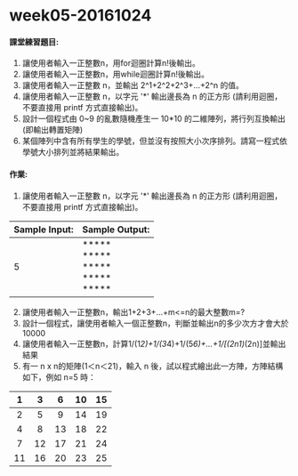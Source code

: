 # week05-20161024

#### 課堂練習題目:  

1. 讓使用者輸入一正整數n，用for迴圈計算n!後輸出。
2. 讓使用者輸入一正整數n，用while迴圈計算n!後輸出。
3. 讓使用者輸入一正整數 n，並輸出 2^1+2^2+2^3+...+2^n 的值。
4. 讓使用者輸入一正整數 n，以字元 '*' 輸出邊長為 n 的正方形 (請利用迴圈，不要直接用 printf 方式直接輸出)。
5. 設計一個程式由 0~9 的亂數隨機產生一 10*10 的二維陣列，將行列互換輸出(即輸出轉置矩陣)
6. 某個陣列中含有所有學生的學號，但並沒有按照大小次序排列。請寫一程式依學號大小排列並將結果輸出。


#### 作業:

1. 讓使用者輸入一正整數 n，以字元 '*' 輸出邊長為 n 的正方形 (請利用迴圈，不要直接用 printf 方式直接輸出)。

  | Sample Input: | Sample Output: |
  | --- | --- |
  | 5 | \*\*\*\*\* <br> \*\*\*\*\*<br> \*\*\*\*\* <br> \*\*\*\*\* <br> \*\*\*\*\* |

2. 讓使用者輸入一正整數n，輸出1+2+3+…+m<=n的最大整數m=?
3. 設計一個程式，讓使用者輸入一個正整數n，判斷並輸出n的多少次方才會大於10000
4. 讓使用者輸入一正整數n，計算1/(1*2)+1/(3*4)+1/(5*6)+…+1/[(2n1)*(2n)]並輸出結果
5. 有一 n x n的矩陣(1＜n＜21)，輸入 n 後，試以程式繪出此一方陣，方陣結構如下，例如 n=5 時：

  |   1   |   3   |   6   |   10  |   15  |
  | :---: | :---: | :---: | :---: | :---: |
  |   2   |   5   |   9   |   14  |   19  |
  |   4   |   8   |   13  |   18  |   22  |
  |   7   |   12  |   17  |   21  |   24  |
  |   11  |   16  |   20  |   23  |   25  |

